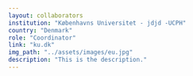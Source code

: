 ```yaml
---
layout: collaborators
institution: "Københavns Universitet - jdjd -UCPH"
country: "Denmark"
role: "Coordinator"
link: "ku.dk"
img_path: "../assets/images/eu.jpg"
description: "This is the description."
---
```

